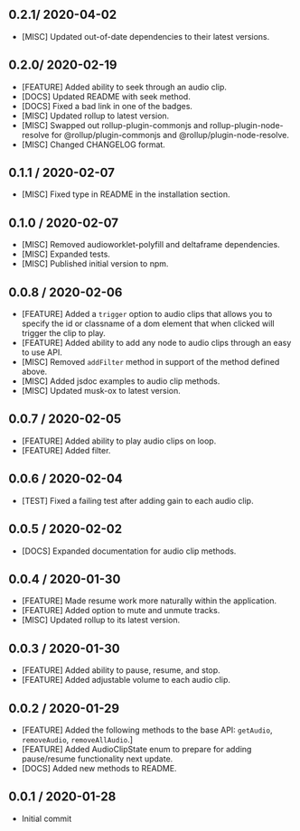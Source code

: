 ## 0.2.1/ 2020-04-02
- [MISC] Updated out-of-date dependencies to their latest versions.

## 0.2.0/ 2020-02-19
- [FEATURE] Added ability to seek through an audio clip.
- [DOCS] Updated README with seek method.
- [DOCS] Fixed a bad link in one of the badges.
- [MISC] Updated rollup to latest version.
- [MISC] Swapped out rollup-plugin-commonjs and rollup-plugin-node-resolve for @rollup/plugin-commonjs and @rollup/plugin-node-resolve.
- [MISC] Changed CHANGELOG format.

## 0.1.1 / 2020-02-07
- [MISC] Fixed type in README in the installation section.

## 0.1.0 / 2020-02-07
- [MISC] Removed audioworklet-polyfill and deltaframe dependencies.
- [MISC] Expanded tests.
- [MISC] Published initial version to npm.

## 0.0.8 / 2020-02-06
- [FEATURE] Added a `trigger` option to audio clips that allows you to specify the id or classname of a dom element that when clicked will trigger the clip to play.
- [FEATURE] Added ability to add any node to audio clips through an easy to use API.
- [MISC] Removed `addFilter` method in support of the method defined above.
- [MISC] Added jsdoc examples to audio clip methods.
- [MISC] Updated musk-ox to latest version.

## 0.0.7 / 2020-02-05
- [FEATURE] Added ability to play audio clips on loop.
- [FEATURE] Added filter.

## 0.0.6 / 2020-02-04
- [TEST] Fixed a failing test after adding gain to each audio clip.

## 0.0.5 / 2020-02-02
- [DOCS] Expanded documentation for audio clip methods.

## 0.0.4 / 2020-01-30
- [FEATURE] Made resume work more naturally within the application.
- [FEATURE] Added option to mute and unmute tracks.
- [MISC] Updated rollup to its latest version.

## 0.0.3 / 2020-01-30
- [FEATURE] Added ability to pause, resume, and stop.
- [FEATURE] Added adjustable volume to each audio clip.

## 0.0.2 / 2020-01-29
- [FEATURE] Added the following methods to the base API: `getAudio`, `removeAudio`, `removeAllAudio`.]
- [FEATURE] Added AudioClipState enum to prepare for adding pause/resume functionality next update.
- [DOCS] Added new methods to README.

## 0.0.1 / 2020-01-28
- Initial commit
